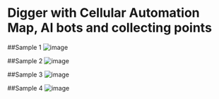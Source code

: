 # Digger with Cellular Automation Map, AI bots and collecting points

##Sample 1
![image](https://github.com/muridse/Digger-with-Cellular-Automation-Map/assets/26198117/592737a3-69f5-45eb-9a8b-a5c965c49cb2)

##Sample 2
![image](https://github.com/muridse/Digger-with-Cellular-Automation-Map/assets/26198117/521059d7-9e1b-4ae5-8d87-6ea47f4e8dcf)

##Sample 3
![image](https://github.com/muridse/Digger-with-Cellular-Automation-Map/assets/26198117/fde74c8e-24e2-40c9-a3ea-c8f43c3a9cb2)

##Sample 4
![image](https://github.com/muridse/Digger-with-Cellular-Automation-Map/assets/26198117/88513e5a-8a87-4de8-8d27-640540e09ed7)
